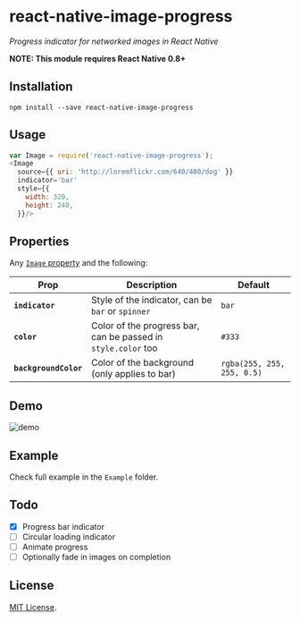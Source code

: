 # react-native-image-progress
*Progress indicator for networked images in React Native*

**NOTE: This module requires React Native 0.8+**

## Installation

```
npm install --save react-native-image-progress
```

## Usage

```js
var Image = require('react-native-image-progress');
<Image 
  source={{ uri: 'http://loremflickr.com/640/480/dog' }} 
  indicator='bar' 
  style={{
    width: 320, 
    height: 240, 
  }}/>
```

## Properties

Any [`Image` property](http://facebook.github.io/react-native/docs/image.html) and the following:

| Prop | Description | Default |
|---|---|---|
|**`indicator`**|Style of the indicator, can be `bar` or `spinner`|`bar`|
|**`color`**|Color of the progress bar, can be passed in `style.color` too|`#333`|
|**`backgroundColor`**|Color of the background (only applies to bar)|`rgba(255, 255, 255, 0.5)`|

## Demo

![demo](https://cloud.githubusercontent.com/assets/378279/8722568/309cf2ee-2bc6-11e5-8613-f365e21eddda.gif)

## Example 

Check full example in the `Example` folder. 

## Todo

- [x] Progress bar indicator
- [ ] Circular loading indicator
- [ ] Animate progress
- [ ] Optionally fade in images on completion

## License

[MIT License](http://opensource.org/licenses/mit-license.html).


